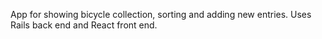 App for showing bicycle collection, sorting and adding new entries.  Uses Rails back end and React front end.

